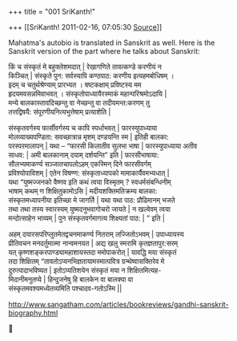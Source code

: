 +++
title = "001 SriKanth!"

+++
[[SriKanth!	2011-02-16, 07:05:30 [Source](https://groups.google.com/g/samskrita/c/2Xhfegti0yw)]]



Mahatma's autobio is translated in Sanskrit as well. Here is the  
Sanskrit version of the part where he talks about Sanskrit:

किं च संस्कृतं मे बहुक्लेशमदात् \| रेखागणिते तावत्कण्डे करणीयं न  
किञ्चित् \| संस्कृते पुन: सर्वस्यापि कण्ठपाठ: करणीय इत्यहमबोधिषम् ।  
इदम् च चतुर्थश्रेण्याम् प्रारभ्यत । षष्टकक्षाम् प्रविष्टस्य मम  
हृदयमवसन्नमिवाभवत् । संस्कृतोपाध्यायैरस्माकं महान्परिश्रमोऽदायि \|  
मन्ये बालकास्तावदिच्छन्तु वा नेच्छन्तु वा तदीयमन्त:करणम् तु  
तत्तद्विषयै: संपूरणीयनित्यभुत्तेषाम् प्रत्याशेति \|

संस्कृतवर्गस्य फार्सीवर्गस्य च कापि स्पर्धाभवत् \| फारस्युपाध्याया  
मोलव्याख्यपण्डिता: सवच्छात्रान्न मृशम् दण्डयन्ति स्म \| इतिही बालका:  
परस्परमालापन् \| यथा – “फारसी किलातीव सुलभा भाषा \| फारस्युपाध्याया अतीव  
साधव: \| अमी बालकानाम् दयाम् दर्शयन्ति” इति \| फारसीभाषाया:  
सौलभ्यमाकर्ण्य सञ्जातचापलोऽहम् एकस्मिन् दिने फारसीवर्गम्  
प्रविश्योपाविशम् \| एतेन विषण्ण: संस्कृताध्यापको मामाकार्यैवमभ्यधात् \|  
यथा “युष्मज्जनको वैष्णव इति कथं त्वया विस्मृतम् ? स्वधर्मसंबन्धिनीम्  
भाषाम् कथम् ण शिक्षितुकामोऽसि \| मदीयशक्तिमतिक्रम्य बालका:  
संस्कृतमध्यापनीया इतिच्छा मे जागर्ति \| यथा यथा पाठ: प्रौढिमानम् भजते  
तथा तथा तस्य स्वारस्यम् युष्मदनुभवागोचरो जायते \| न खल्वेवम् त्वया  
मन्दोत्साहेन भाव्यम् \| पुन संस्कृतवर्गमागत्य शिक्ष्यतां पाठ: \| ” इति \|

अहम् दयारसपरिप्लुतमेतद्वचनमाकर्ण्य नितराम् लज्जितोऽभवम् \| उपाध्यायस्य  
प्रीतिवचन मनदर्तुमात्मा नान्वमनयत \| अद्य खलु स्मरामि कृतज्ञतापुर:सरम्  
यत् कृष्णशङ्करपाण्ड्यामहाशायस्तदा ममोपाकरोत् \| यावद्धि मया संस्कृतं  
तदा शिक्षितम् “तावतोऽप्यनभिज्ञतायामस्मात्पवित्र ग्रन्थेष्वासक्तिरेव मे  
दुरुत्पादाभविष्यत \| इतोऽप्यतिशयेन संस्कृतं मया न शिक्षितमित्यह-  
मिदानीमनुतप्ये \| हिन्दुजनेषु हि बालकेन वा बालक्या वा  
संस्कृतमवश्यमध्येतव्यमिति पश्चादव-गतोऽस्मि \|\|

<http://www.sangatham.com/articles/bookreviews/gandhi-sanskrit-biography.html>



